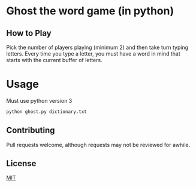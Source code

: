 # Ghost the word game (in python)

## How to Play
Pick the number of players playing (minimum 2) and then take turn typing letters. Every time you type a letter, you must have a word in mind that starts with the current buffer of letters.

# Usage
Must use python version 3
```bash
python ghost.py dictionary.txt
```

## Contributing
Pull requests welcome, although requests may not be reviewed for awhile.

## License
[MIT](https://choosealicense.com/licenses/mit/)